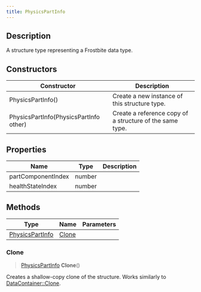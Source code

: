 ```yaml
---
title: PhysicsPartInfo
---
```

## Description

A structure type representing a Frostbite data type.

## Constructors

| Constructor                            | Description                                              |
| -------------------------------------- | -------------------------------------------------------- |
| PhysicsPartInfo()                      | Create a new instance of this structure type.            |
| PhysicsPartInfo(PhysicsPartInfo other) | Create a reference copy of a structure of the same type. |

## Properties

| Name               | Type   | Description |
| ------------------ | ------ | ----------- |
| partComponentIndex | number |             |
| healthStateIndex   | number |             |

## Methods

| Type                               | Name            | Parameters |
| ---------------------------------- | --------------- | ---------- |
| [PhysicsPartInfo](PhysicsPartInfo) | [Clone](#clone) |            |

### Clone

> [PhysicsPartInfo](PhysicsPartInfo) **Clone**()

Creates a shallow-copy clone of the structure. Works similarly to [DataContainer::Clone](/vext/ref/shared/class/datacontainer#clone).
